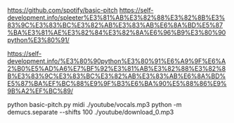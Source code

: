 https://github.com/spotify/basic-pitch
https://self-development.info/spleeter%E3%81%AB%E3%82%88%E3%82%8B%E3%83%9C%E3%83%BC%E3%82%AB%E3%83%AB%E6%8A%BD%E5%87%BA%E3%81%AE%E3%82%84%E3%82%8A%E6%96%B9%E3%80%90python%E3%80%91/



https://self-development.info/%E3%80%90python%E3%80%91%E6%A9%9F%E6%A2%B0%E5%AD%A6%E7%BF%92%E3%81%AB%E3%82%88%E3%82%8B%E3%83%9C%E3%83%BC%E3%82%AB%E3%83%AB%E6%8A%BD%E5%87%BA%EF%BC%88%E9%9F%B3%E6%BA%90%E5%88%86%E9%9B%A2%EF%BC%89/

python basic-pitch.py midi ./youtube/vocals.mp3
python -m demucs.separate --shifts 100 ./youtube/download_0.mp3